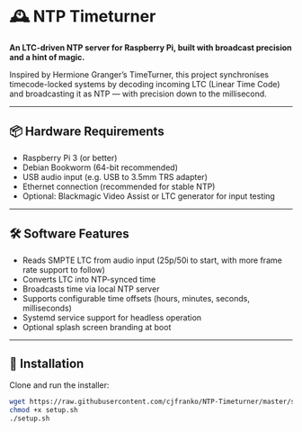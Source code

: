 ﻿# 🕰️ NTP Timeturner

**An LTC-driven NTP server for Raspberry Pi, built with broadcast precision and a hint of magic.**

Inspired by Hermione Granger’s TimeTurner, this project synchronises timecode-locked systems by decoding incoming LTC (Linear Time Code) and broadcasting it as NTP — with precision down to the millisecond.

---

## 📦 Hardware Requirements

- Raspberry Pi 3 (or better)
- Debian Bookworm (64-bit recommended)
- USB audio input (e.g. USB to 3.5mm TRS adapter)
- Ethernet connection (recommended for stable NTP)
- Optional: Blackmagic Video Assist or LTC generator for input testing

---

## 🛠️ Software Features

- Reads SMPTE LTC from audio input (25p/50i to start, with more frame rate support to follow)
- Converts LTC into NTP-synced time
- Broadcasts time via local NTP server
- Supports configurable time offsets (hours, minutes, seconds, milliseconds)
- Systemd service support for headless operation
- Optional splash screen branding at boot

---

## 🚀 Installation

Clone and run the installer:

```bash
wget https://raw.githubusercontent.com/cjfranko/NTP-Timeturner/master/setup.sh
chmod +x setup.sh
./setup.sh
